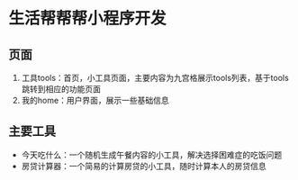 # 生活帮帮帮小程序开发

## 页面

1. 工具tools：首页，小工具页面，主要内容为九宫格展示tools列表，基于tools跳转到相应的功能页面
2. 我的home：用户界面，展示一些基础信息

## 主要工具

- 今天吃什么：一个随机生成午餐内容的小工具，解决选择困难症的吃饭问题
- 房贷计算器：一个简易的计算房贷的小工具，随时计算本人的房贷信息
